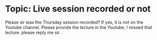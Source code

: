 # Topic: Live session recorded or not

Please sir was the Thursday session recorded? If yes, it is not on the Youtube channel. Please provide the lecture in the Youtube, I missed that lecture. please reply me sir .